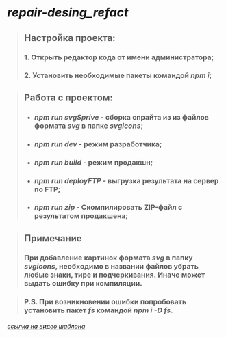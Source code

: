 # _repair-desing_refact_
>## Настройка проекта:
>### 1.  Открыть редактор кода от имени администратора;
>### 2.  Установить необходимые пакеты командой _npm i_;

>## Работа с проектом:
>- ### _npm run svgSprive_ - сборка спрайта из из файлов формата _svg_ в папке _svgicons_;
>- ### _npm run dev_ - режим разработчика;
>- ### _npm run build_ - режим продакшн;
>- ### _npm run deployFTP_ - выгрузка результата на сервер по FTP;
>- ### _npm run zip_ - Скомпилировать ZIP-файл с результатом продакшена;

>## Примечание
>### При добавление картинок формата _svg_ в папку _svgicons_, необходимо в названии файлов убрать любые знаки, тире и подчеркивания. Иначе может выдать ошибку при компиляции.

>### P.S. При возникновении ошибки попробовать установить пакет _fs_ командой _npm i -D fs_.
###### [ссылка на видео шаблона](https://youtu.be/jU88mLuLWlk)